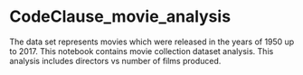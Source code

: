 # CodeClause_movie_analysis
The data set represents movies which were released in the years of 1950 up to 2017.
This notebook contains movie collection dataset analysis. 
This analysis includes directors vs number of films produced.
